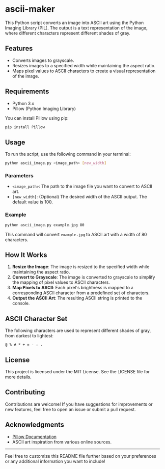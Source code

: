 # ascii-maker

This Python script converts an image into ASCII art using the Python Imaging Library (PIL). The output is a text representation of the image, where different characters represent different shades of gray.

## Features

- Converts images to grayscale.
- Resizes images to a specified width while maintaining the aspect ratio.
- Maps pixel values to ASCII characters to create a visual representation of the image.

## Requirements

- Python 3.x
- Pillow (Python Imaging Library)

You can install Pillow using pip:

```bash
pip install Pillow
```

## Usage

To run the script, use the following command in your terminal:

```bash
python ascii_image.py <image_path> [new_width]
```

### Parameters

- `<image_path>`: The path to the image file you want to convert to ASCII art.
- `[new_width]`: (Optional) The desired width of the ASCII output. The default value is 100.

### Example

```bash
python ascii_image.py example.jpg 80
```

This command will convert `example.jpg` to ASCII art with a width of 80 characters.

## How It Works

1. **Resize the Image**: The image is resized to the specified width while maintaining the aspect ratio.
2. **Convert to Grayscale**: The image is converted to grayscale to simplify the mapping of pixel values to ASCII characters.
3. **Map Pixels to ASCII**: Each pixel's brightness is mapped to a corresponding ASCII character from a predefined set of characters.
4. **Output the ASCII Art**: The resulting ASCII string is printed to the console.

## ASCII Character Set

The following characters are used to represent different shades of gray, from darkest to lightest:

```
@ % # * + = - : .  
```

## License

This project is licensed under the MIT License. See the LICENSE file for more details.

## Contributing

Contributions are welcome! If you have suggestions for improvements or new features, feel free to open an issue or submit a pull request.

## Acknowledgments

- [Pillow Documentation](https://pillow.readthedocs.io/en/stable/)
- ASCII art inspiration from various online sources.

---

Feel free to customize this README file further based on your preferences or any additional information you want to include!
